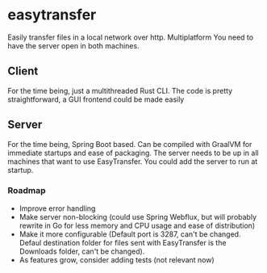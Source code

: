 # easytransfer
Easily transfer files in a local network over http. Multiplatform
You need to have the server open in both machines.

## Client
For the time being, just a multithreaded Rust CLI. The code is pretty straightforward, a GUI frontend could be made easily

## Server
For the time being, Spring Boot based. Can be compiled with GraalVM for immediate startups and ease of packaging. The server needs to be up in all machines that want to use EasyTransfer. You could add the server to run at startup.


### Roadmap
- Improve error handling
- Make server non-blocking (could use Spring Webflux, but will probably rewrite in Go for less memory and CPU usage and ease of distribution)
- Make it more configurable (Default port is 3287, can't be changed. Defaul destination folder for files sent with EasyTransfer is the Downloads folder, can't be changed).
- As features grow, consider adding tests (not relevant now)
